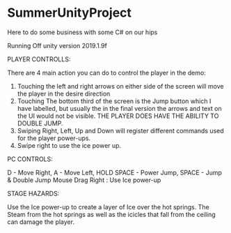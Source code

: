 # SummerUnityProject
Here to do some business with some C# on our hips


Running Off unity version 2019.1.9f




PLAYER CONTROLLS:

There are 4 main action you can do to control the player in the demo:


1. Touching the left and right arrows on either side of the screen will move the player in the desire direction
2. Touching The bottom third of the screen is the Jump button which I have labelled, but usually the in the final version the arrows and      text on the UI would not be visible. THE PLAYER DOES HAVE THE ABILITY TO DOUBLE JUMP.
3. Swiping Right, Left, Up and Down will register different commands used for the player power-ups.
4. Swipe right to use the ice power up.


PC CONTROLS:

D - Move Right,
A - Move Left,
HOLD SPACE - Power Jump,
SPACE - Jump & Double Jump
Mouse Drag Right : Use Ice power-up

STAGE HAZARDS:

Use the Ice power-up to create a layer of Ice over the hot springs. The Steam from the hot springs as well as the icicles that fall from the ceiling can damage the player.


